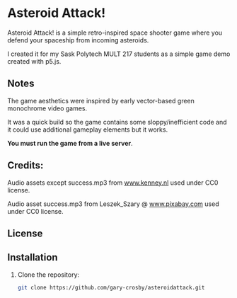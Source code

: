 # Asteroid Attack!

Asteroid Attack! is a simple retro-inspired space shooter game where you defend your spaceship from incoming asteroids.

I created it for my Sask Polytech MULT 217 students as a simple game demo created with p5.js.

## Notes

The game aesthetics were inspired by early vector-based green monochrome video games.

It was a quick build so the game contains some sloppy/inefficient code and it could use additional gameplay elements but it works.

**You must run the game from a live server**.


## Credits:

Audio assets except success.mp3 from www.kenney.nl used under CC0 license.

Audio asset success.mp3 from Leszek_Szary @ www.pixabay.com used under CC0 license.

## License




## Installation
1. Clone the repository:
   ```bash
   git clone https://github.com/gary-crosby/asteroidattack.git
   
